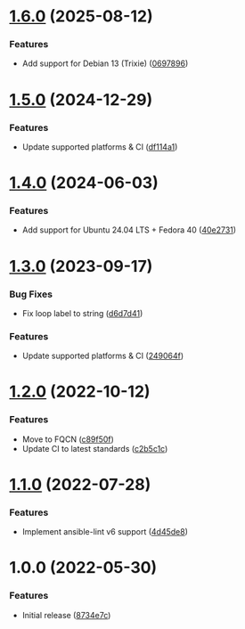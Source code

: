 # [1.6.0](https://github.com/de-it-krachten/ansible-role-redis/compare/v1.5.0...v1.6.0) (2025-08-12)


### Features

* Add support for Debian 13 (Trixie) ([0697896](https://github.com/de-it-krachten/ansible-role-redis/commit/0697896fbd3cc1888d783781d26c3b84a7fa9b10))

# [1.5.0](https://github.com/de-it-krachten/ansible-role-redis/compare/v1.4.0...v1.5.0) (2024-12-29)


### Features

* Update supported platforms & CI ([df114a1](https://github.com/de-it-krachten/ansible-role-redis/commit/df114a119b1fb085f5be1695f52695447d1b91d1))

# [1.4.0](https://github.com/de-it-krachten/ansible-role-redis/compare/v1.3.0...v1.4.0) (2024-06-03)


### Features

* Add support for Ubuntu 24.04 LTS + Fedora 40 ([40e2731](https://github.com/de-it-krachten/ansible-role-redis/commit/40e273112902f6fffdd06a1db7ec464d2c26d147))

# [1.3.0](https://github.com/de-it-krachten/ansible-role-redis/compare/v1.2.0...v1.3.0) (2023-09-17)


### Bug Fixes

* Fix loop label to string ([d6d7d41](https://github.com/de-it-krachten/ansible-role-redis/commit/d6d7d4121dae3103769560ab4163bd20fbd7437d))


### Features

* Update supported platforms & CI ([249064f](https://github.com/de-it-krachten/ansible-role-redis/commit/249064f827107fd4fd67dfd433a2c2e9053dc285))

# [1.2.0](https://github.com/de-it-krachten/ansible-role-redis/compare/v1.1.0...v1.2.0) (2022-10-12)


### Features

* Move to FQCN ([c89f50f](https://github.com/de-it-krachten/ansible-role-redis/commit/c89f50fc83b22fdafb4899e0dd9b72cb6fd04311))
* Update CI to latest standards ([c2b5c1c](https://github.com/de-it-krachten/ansible-role-redis/commit/c2b5c1ccf39b81eeb6e8fda811f32ead8e345309))

# [1.1.0](https://github.com/de-it-krachten/ansible-role-redis/compare/v1.0.0...v1.1.0) (2022-07-28)


### Features

* Implement ansible-lint v6 support ([4d45de8](https://github.com/de-it-krachten/ansible-role-redis/commit/4d45de81632950bc667203bf90022da9fefb81d8))

# 1.0.0 (2022-05-30)


### Features

* Initial release ([8734e7c](https://github.com/de-it-krachten/ansible-role-redis/commit/8734e7c069aca2c441b66f2316179e936276b20a))

